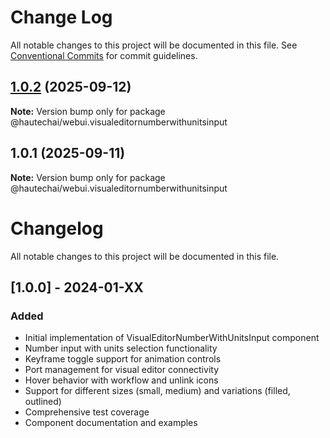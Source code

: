# Change Log

All notable changes to this project will be documented in this file.
See [Conventional Commits](https://conventionalcommits.org) for commit guidelines.

## [1.0.2](https://github.com/HautechAI/webui/compare/@hautechai/webui.visualeditornumberwithunitsinput@1.0.1...@hautechai/webui.visualeditornumberwithunitsinput@1.0.2) (2025-09-12)

**Note:** Version bump only for package @hautechai/webui.visualeditornumberwithunitsinput

## 1.0.1 (2025-09-11)

**Note:** Version bump only for package @hautechai/webui.visualeditornumberwithunitsinput

# Changelog

All notable changes to this project will be documented in this file.

## [1.0.0] - 2024-01-XX

### Added

- Initial implementation of VisualEditorNumberWithUnitsInput component
- Number input with units selection functionality
- Keyframe toggle support for animation controls
- Port management for visual editor connectivity
- Hover behavior with workflow and unlink icons
- Support for different sizes (small, medium) and variations (filled, outlined)
- Comprehensive test coverage
- Component documentation and examples
